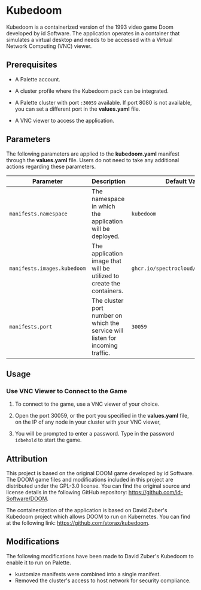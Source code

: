 # Kubedoom

Kubedoom is a containerized version of the 1993 video game Doom developed by id Software. The application operates in a container that simulates a virtual desktop and needs to be accessed with a Virtual Network Computing (VNC) viewer. 

## Prerequisites

- A Palette account.

- A cluster profile where the Kubedoom pack can be integrated.

- A Palette cluster with port `:30059` available. If port 8080 is not available, you can set a different port in the **values.yaml** file.

- A VNC viewer to access the application. 

## Parameters

The following parameters are applied to the **kubedoom.yaml** manifest through the **values.yaml** file. Users do not need to take any additional actions regarding these parameters.

| **Parameter**                     | **Description**                                                                | **Default Value**                           | **Required** |
| --------------------------------- | ------------------------------------------------------------------------------ | ------------------------------------------- | ------------ |
| `manifests.namespace`             | The namespace in which the application will be deployed.                       | `kubedoom`                                  | Yes           |
| `manifests.images.kubedoom`       | The application image that will be utilized to create the containers.          | `ghcr.io/spectrocloud/kubedoom:1.0.0`       | Yes           |
| `manifests.port`                  | The cluster port number on which the service will listen for incoming traffic. | `30059`                                     | Yes           |


## Usage

### Use VNC Viewer to Connect to the Game

1. To connect to the game, use a VNC viewer of your choice. 

2. Open the port 30059,  or the port you specified in the **values.yaml** file, on the IP of any node in your cluster with your VNC viewer,

3. You will be prompted to enter a password. Type in the password `idbehold` to start the game. 

## Attribution

This project is based on the original DOOM game developed by id Software. The DOOM game files and modifications included in this project are distributed under the GPL-3.0 license. You can find the original source and license details in the following GitHub repository: https://github.com/id-Software/DOOM.

The containerization of the application is based on David Zuber's Kubedoom project which allows DOOM to run on Kubernetes. You can find at the following link: https://github.com/storax/kubedoom.

## Modifications

The following modifications have been made to David Zuber's Kubedoom to enable it to run on Palette. 

- kustomize manifests were combined into a single manifest. 
- Removed the cluster's access to host network for security compliance.  